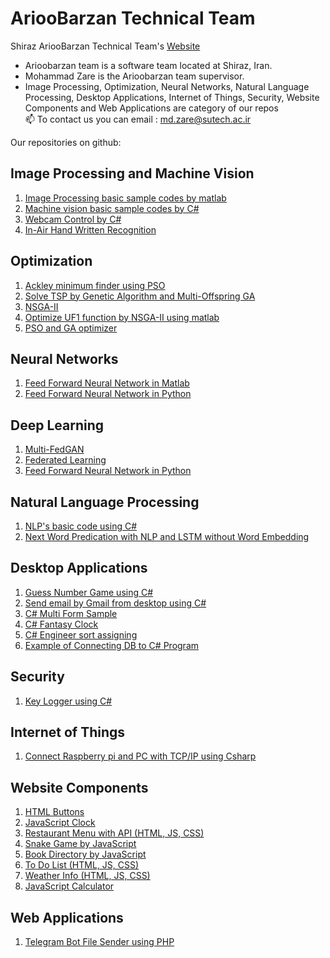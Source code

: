 <h1>AriooBarzan Technical Team</h1>

Shiraz AriooBarzan Technical Team's <a href="https://arioo.ir">Website</a>

-  Arioobarzan team is a software team located at Shiraz, Iran.
-  Mohammad Zare is the Arioobarzan team supervisor.
- Image Processing, Optimization, Neural Networks, Natural Language Processing, Desktop Applications, Internet of Things, Security, Website Components and Web Applications are category of our repos <br />
📫 To contact us you can email : md.zare@sutech.ac.ir


Our repositories on github:

<h2>Image Processing and Machine Vision</h2>
<ol>
  <li><a href="https://github.com/arioobarzan/Matlab_Image_Processing">Image Processing basic sample codes by matlab</a></li>
  <li><a href="https://github.com/arioobarzan/Machine-vision-basics-using-csharp">Machine vision basic sample codes by C#</a></li>
  <li><a href="https://github.com/arioobarzan/Webcam-Control-usnig-Csharp">Webcam Control by C#</a></li>
  <li><a href="https://github.com/arioobarzan/In-Air-Handwritten-Recognition">In-Air Hand Written Recognition</a></li>
  
  
</ol>

<h2>Optimization</h2>
<ol>
  <li><a href="https://github.com/arioobarzan/Find-the-global-minimum-of-ackley-function-using-pso">Ackley minimum finder using PSO</a></li>
  <li><a href="https://github.com/arioobarzan/TSP-by-GA-and-MOGA">Solve TSP by Genetic Algorithm and Multi-Offspring GA</a></li>
  <li><a href="https://github.com/arioobarzan/NSGA-II">NSGA-II</a></li>
  <li><a href="https://github.com/arioobarzan/Optimize-UF1-by-NSGA-II-using-matlab">Optimize UF1 function by NSGA-II using matlab</a></li>
  <li><a href="https://github.com/arioobarzan/PSO-and-GA-Optimizer">PSO and GA optimizer</a></li>
  
</ol>

<h2>Neural Networks</h2>
<ol>
  <li><a href="https://github.com/arioobarzan/Simple-Neural-network">Feed Forward Neural Network in Matlab</a></li>
  <li><a href="https://github.com/arioobarzan/Feed-Forward-Neural-Network-in-Python">Feed Forward Neural Network in Python</a></li>
</ol>

<h2>Deep Learning</h2>
<ol>
  <li><a href="https://github.com/arioobarzan/Multi-Fed-GAN">Multi-FedGAN</a></li>
  <li><a href="https://github.com/arioobarzan/federated-learning">Federated Learning</a></li>
  <li><a href="https://github.com/arioobarzan/Feed-Forward-Neural-Network-in-Python">Feed Forward Neural Network in Python</a></li>
</ol>

<h2>Natural Language Processing</h2>
<ol>
  <li><a href="https://github.com/arioobarzan/Text-Tools">NLP's basic code using C#</a></li>
  <li><a href="https://github.com/arioobarzan/Next-Word-Prediction-with-NLP-and-LSTM">Next Word Predication with NLP and LSTM without Word Embedding</a></li>
</ol>

<h2>Desktop Applications</h2>
<ol>
  <li><a href="https://github.com/arioobarzan/Guess-Number-Game">Guess Number Game using C#</a></li>
  <li><a href="https://github.com/arioobarzan/Send_Gmail_Using_Csharp">Send email by Gmail from desktop using C#</a></li>
  <li><a href="https://github.com/arioobarzan/Multi_Form">C# Multi Form Sample</a></li>
  <li><a href="https://github.com/arioobarzan/Fantasy-Clock-using-CSharp">C# Fantasy Clock</a></li>
  <li><a href="https://github.com/arioobarzan/Mohandes-Nazer">C# Engineer sort assigning </a></li>
  <li><a href="https://github.com/arioobarzan/DB-Example-using-csharp">Example of Connecting DB to C# Program</a></li>
  
  
</ol>
<h2>Security</h2>
<ol>
  <li><a href="https://github.com/arioobarzan/Key-Logger-using-Csharp">Key Logger using C#</a></li>
</ol>

<h2>Internet of Things</h2>
<ol>
  <li><a href="https://github.com/arioobarzan/raspberry_windows_connect_tcp_ip">Connect Raspberry pi and PC with TCP/IP using Csharp </a></li>
</ol>


<h2>Website Components</h2>
<ol>
  <li><a href="https://github.com/arioobarzan/Buttons">HTML Buttons </a></li>
  <li><a href="https://github.com/arioobarzan/js-clock">JavaScript Clock</a></li>
  <li><a href="https://github.com/arioobarzan/restaurant-menu">Restaurant Menu with API (HTML, JS, CSS)</a></li>
  <li><a href="https://github.com/arioobarzan/snake-game-js">Snake Game by JavaScript</a></li>
  <li><a href="https://github.com/arioobarzan/books-directory">Book Directory by JavaScript</a></li>
  <li><a href="https://github.com/arioobarzan/todo-list">To Do List (HTML, JS, CSS)</a></li>
  <li><a href="https://github.com/arioobarzan/weather-info">Weather Info (HTML, JS, CSS)</a></li>
  <li><a href="https://github.com/arioobarzan/js-calculator">JavaScript Calculator</a></li>
</ol>
<h2>Web Applications</h2>
<ol>
  <li><a href="https://github.com/arioobarzan/Telegram-Bot-by-PHP">Telegram Bot File Sender using PHP</a></li>
</ol>
